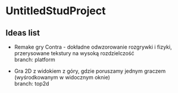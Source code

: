 # UntitledStudProject

## Ideas list

* Remake gry Contra - dokładne odwzorowanie rozgrywki i fizyki, przerysowane tekstury na wysoką rozdzielczość\
  branch: platform
  
* Gra 2D z widokiem z góry, gdzie poruszamy jednym graczem (wyśrodkowanym w widocznym oknie)\
  branch: top2d
